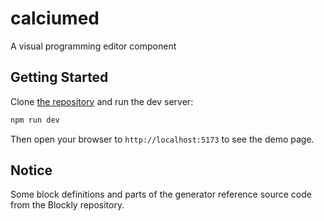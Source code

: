 # calciumed

A visual programming editor component

## Getting Started

Clone [the repository](https://github.com/0xCAF2/calciumed) and
run the dev server:

```bash
npm run dev
```

Then open your browser to `http://localhost:5173` to see the demo page.

## Notice

Some block definitions and parts of the generator reference
source code from the Blockly repository.
